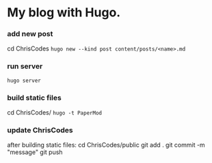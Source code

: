 # My blog with Hugo.

### add new post
cd ChrisCodes
`hugo new --kind post content/posts/<name>.md`

### run server
`hugo server`

### build static files
cd ChrisCodes/
`hugo -t PaperMod`

### update ChrisCodes
after building static files:
cd ChrisCodes/public 
git add .
git commit -m "message"
git push